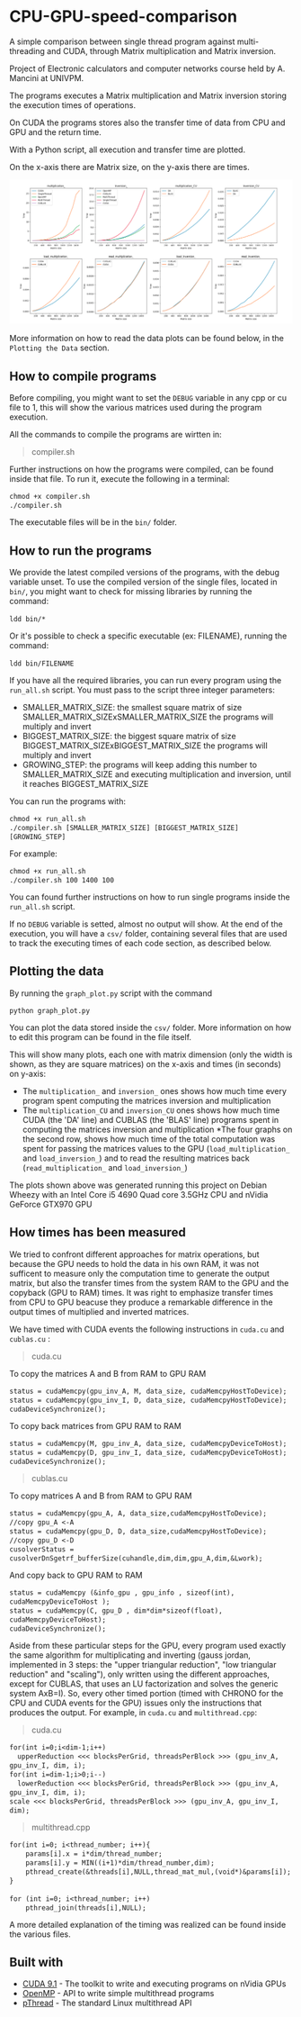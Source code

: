 # CPU-GPU-speed-comparison
A simple comparison between single thread program against multi-threading and CUDA, through Matrix multiplication and Matrix inversion.

Project of Electronic calculators and computer networks course held by A. Mancini at UNIVPM.

The programs executes a Matrix multiplication and Matrix inversion storing the execution times of operations.

On CUDA the programs stores also the transfer time of data from CPU and GPU and the return time.

With a Python script, all execution and transfer time are plotted.

On the x-axis there are Matrix size, on the y-axis there are times.

![Plotted data](curves.png?raw=true "Plots")

More information on how to read the data plots can be found below, in the `Plotting the Data` section.

## How to compile programs

Before compiling, you might want to set the `DEBUG` variable in any cpp or cu file to 1, this will show the various matrices used during the program execution.

All the commands to compile the programs are wirtten in:

>compiler.sh

Further instructions on how the programs were compiled, can be found inside that file. To run it, execute the following in a terminal:

```
chmod +x compiler.sh
./compiler.sh
```
The executable files will be in the `bin/` folder.

## How to run the programs

We provide the latest compiled versions of the programs, with the debug variable unset.
To use the compiled version of the single files, located in `bin/`, you might want to check for missing libraries by running the command:

`ldd bin/*`

Or it's possible to check a specific executable (ex: FILENAME), running the command:

`ldd bin/FILENAME`

If you have all the required libraries, you can run every program using the `run_all.sh` script. You must pass to the script three integer parameters: 
* SMALLER_MATRIX_SIZE: the smallest square matrix of size SMALLER_MATRIX_SIZExSMALLER_MATRIX_SIZE the programs will multiply and invert
* BIGGEST_MATRIX_SIZE: the biggest square matrix of size BIGGEST_MATRIX_SIZExBIGGEST_MATRIX_SIZE the programs will multiply and invert
* GROWING_STEP: the programs will keep adding this number to SMALLER_MATRIX_SIZE and executing multiplication and inversion, until it reaches BIGGEST_MATRIX_SIZE

You can run the programs with:

```
chmod +x run_all.sh
./compiler.sh [SMALLER_MATRIX_SIZE] [BIGGEST_MATRIX_SIZE] [GROWING_STEP]
```

For example:

```
chmod +x run_all.sh
./compiler.sh 100 1400 100
```


You can found further instructions on how to run single programs inside the `run_all.sh` script.

If no `DEBUG` variable is setted, almost no output will show. At the end of the execution, you will have a `csv/` folder, containing several files that are used to track the executing times of each code section, as described below. 

## Plotting the data

By running the `graph_plot.py` script with the command

```
python graph_plot.py
```

You can plot the data stored inside the `csv/` folder. More information on how to edit this program can be found in the file itself.

This will show many plots, each one with matrix dimension (only the width is shown, as they are square matrices) on the x-axis and times (in seconds) on y-axis:

* The `multiplication_` and `inversion_` ones shows how much time every program spent computing the matrices inversion and multiplication
* The `multiplication_CU` and `inversion_CU` ones shows how much time CUDA (the 'DA' line) and CUBLAS (the 'BLAS' line) programs spent in computing the matrices inversion and multiplication
*The four graphs on the second row, shows how much time of the total computation was spent for passing the matrices values to the GPU (`load_multiplication_` and `load_inversion_`) and to read the resulting matrices back (`read_multiplication_` and `load_inversion_`)

The plots shown above was generated running this project on Debian Wheezy with an Intel Core i5 4690 Quad core 3.5GHz CPU and nVidia GeForce GTX970 GPU

## How times has been measured

We tried to confront different approaches for matrix operations, but because the GPU needs to hold the data in his own RAM, it was not sufficent to measure only the computation time to generate the output matrix, but also the transfer times from the system RAM to the GPU and the copyback (GPU to RAM) times. It was right to emphasize transfer times from CPU to GPU beacuse they produce a remarkable difference in the output times of multiplied and inverted matrices.

We have timed with CUDA events the following instructions in `cuda.cu` and `cublas.cu` :


>cuda.cu


To copy the matrices A and B from RAM to GPU RAM

```
status = cudaMemcpy(gpu_inv_A, M, data_size, cudaMemcpyHostToDevice);
status = cudaMemcpy(gpu_inv_I, D, data_size, cudaMemcpyHostToDevice);
cudaDeviceSynchronize();
```

To copy back matrices from GPU RAM to RAM 

```
status = cudaMemcpy(M, gpu_inv_A, data_size, cudaMemcpyDeviceToHost);
status = cudaMemcpy(D, gpu_inv_I, data_size, cudaMemcpyDeviceToHost);
cudaDeviceSynchronize();
```



>cublas.cu



To copy matrices A and B from RAM to GPU RAM

```
status = cudaMemcpy(gpu_A, A, data_size,cudaMemcpyHostToDevice); //copy gpu_A <-A
status = cudaMemcpy(gpu_D, D, data_size,cudaMemcpyHostToDevice); //copy gpu_D <-D
cusolverStatus = cusolverDnSgetrf_bufferSize(cuhandle,dim,dim,gpu_A,dim,&Lwork);
```

And copy back to GPU RAM to RAM

```
status = cudaMemcpy (&info_gpu , gpu_info , sizeof(int), cudaMemcpyDeviceToHost );  
status = cudaMemcpy(C, gpu_D , dim*dim*sizeof(float), cudaMemcpyDeviceToHost);
cudaDeviceSynchronize();
```
Aside from these particular steps for the GPU, every program used exactly the same algorithm for multiplicating and inverting (gauss jordan, implemented in 3 steps: the "upper triangular reduction", "low triangular reduction" and "scaling"), only written using the different approaches, except for CUBLAS, that uses an LU factorization and solves the generic system AxB=I). 
So, every other timed portion (timed with CHRONO for the CPU and CUDA events for the GPU) issues only the instructions that produces the output. For example, in `cuda.cu` and `multithread.cpp`:

>cuda.cu

```
for(int i=0;i<dim-1;i++)
  upperReduction <<< blocksPerGrid, threadsPerBlock >>> (gpu_inv_A, gpu_inv_I, dim, i);
for(int i=dim-1;i>0;i--)
  lowerReduction <<< blocksPerGrid, threadsPerBlock >>> (gpu_inv_A, gpu_inv_I, dim, i);
scale <<< blocksPerGrid, threadsPerBlock >>> (gpu_inv_A, gpu_inv_I, dim);
```

>multithread.cpp

```
for(int i=0; i<thread_number; i++){
	params[i].x = i*dim/thread_number;
	params[i].y = MIN((i+1)*dim/thread_number,dim);
	pthread_create(&threads[i],NULL,thread_mat_mul,(void*)&params[i]);
}

for (int i=0; i<thread_number; i++)
	pthread_join(threads[i],NULL);
```
A more detailed explanation of the timing was realized can be found inside the various files.

## Built with
* [CUDA 9.1](https://developer.nvidia.com/cuda-toolkit) - The toolkit to write and executing programs on nVidia GPUs
* [OpenMP](https://www.openmp.org/) - API to write simple multithread programs
* [pThread](http://man7.org/linux/man-pages/man7/pthreads.7.html) - The standard Linux multithread API




